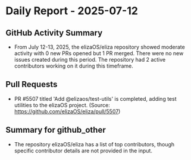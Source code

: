 # Daily Report - 2025-07-12

## GitHub Activity Summary
- From July 12-13, 2025, the elizaOS/eliza repository showed moderate activity with 0 new PRs opened but 1 PR merged. There were no new issues created during this period. The repository had 2 active contributors working on it during this timeframe.

## Pull Requests
- PR #5507 titled 'Add @elizaos/test-utils' is completed, adding test utilities to the elizaOS project. (Source: https://github.com/elizaOS/eliza/pull/5507)

## Summary for github_other
- The repository elizaOS/eliza has a list of top contributors, though specific contributor details are not provided in the input.